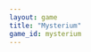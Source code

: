 ```yaml
---
layout: game
title: "Mysterium"
game_id: mysterium
---
```


<!-- This file is data-driven from _data/games/mysterium.yml --> 
